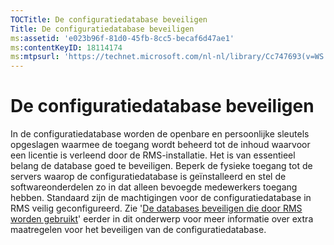 ```yaml
---
TOCTitle: De configuratiedatabase beveiligen
Title: De configuratiedatabase beveiligen
ms:assetid: 'e023b96f-81d0-45fb-8cc5-becaf6d47ae1'
ms:contentKeyID: 18114174
ms:mtpsurl: 'https://technet.microsoft.com/nl-nl/library/Cc747693(v=WS.10)'
---
```


De configuratiedatabase beveiligen
==================================

In de configuratiedatabase worden de openbare en persoonlijke sleutels opgeslagen waarmee de toegang wordt beheerd tot de inhoud waarvoor een licentie is verleend door de RMS-installatie. Het is van essentieel belang de database goed te beveiligen. Beperk de fysieke toegang tot de servers waarop de configuratiedatabase is geïnstalleerd en stel de softwareonderdelen zo in dat alleen bevoegde medewerkers toegang hebben. Standaard zijn de machtigingen voor de configuratiedatabase in RMS veilig geconfigureerd. Zie '[De databases beveiligen die door RMS worden gebruikt](https://technet.microsoft.com/65802f9a-81bc-4398-968a-00c9b1dca2fa)' eerder in dit onderwerp voor meer informatie over extra maatregelen voor het beveiligen van de configuratiedatabase.
